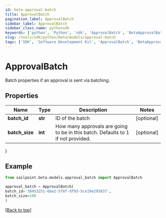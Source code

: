 ```yaml
---
id: beta-approval-batch
title: ApprovalBatch
pagination_label: ApprovalBatch
sidebar_label: ApprovalBatch
sidebar_class_name: pythonsdk
keywords: ['python', 'Python', 'sdk', 'ApprovalBatch', 'BetaApprovalBatch']
slug: /tools/sdk/python/beta/models/approval-batch
tags: ['SDK', 'Software Development Kit', 'ApprovalBatch', 'BetaApprovalBatch']
---
```


# ApprovalBatch

Batch properties if an approval is sent via batching.

## Properties

| Name | Type | Description | Notes |
| --- | --- | --- | --- |
| **batch_id** | **str** | ID of the batch | [optional] |
| **batch_size** | **int** | How many approvals are going to be in this batch. Defaults to 1 if not provided. | [optional] |

}

## Example

```python
from sailpoint.beta.models.approval_batch import ApprovalBatch

approval_batch = ApprovalBatch(
batch_id='38453251-6be2-5f8f-df93-5ce19e295837',
batch_size=100
)

```

[[Back to top]](#)
